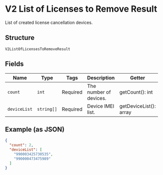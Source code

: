 
# V2 List of Licenses to Remove Result

List of created license cancellation devices.

## Structure

`V2ListOfLicensesToRemoveResult`

## Fields

| Name | Type | Tags | Description | Getter | Setter |
|  --- | --- | --- | --- | --- | --- |
| `count` | `int` | Required | The number of devices. | getCount(): int | setCount(int count): void |
| `deviceList` | `string[]` | Required | Device IMEI list. | getDeviceList(): array | setDeviceList(array deviceList): void |

## Example (as JSON)

```json
{
  "count": 2,
  "deviceList": [
    "990003425730535",
    "990000473475989"
  ]
}
```

